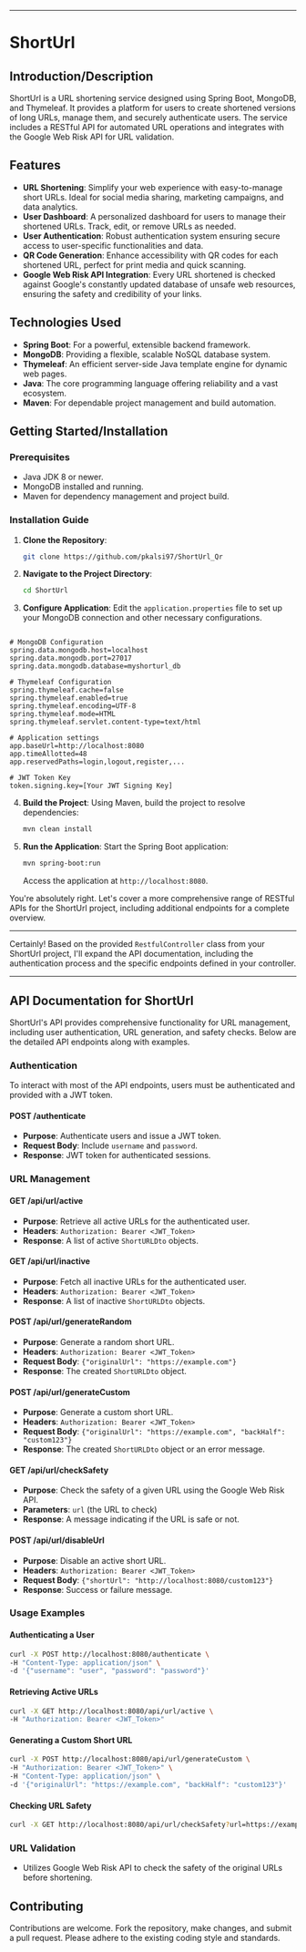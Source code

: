 

---

# ShortUrl

## Introduction/Description

ShortUrl is a URL shortening service designed using Spring Boot, MongoDB, and Thymeleaf. It provides a platform for users to create shortened versions of long URLs, manage them, and securely authenticate users. The service includes a RESTful API for automated URL operations and integrates with the Google Web Risk API for URL validation.

## Features

- **URL Shortening**: Simplify your web experience with easy-to-manage short URLs. Ideal for social media sharing, marketing campaigns, and data analytics.
- **User Dashboard**: A personalized dashboard for users to manage their shortened URLs. Track, edit, or remove URLs as needed.
- **User Authentication**: Robust authentication system ensuring secure access to user-specific functionalities and data.
- **QR Code Generation**: Enhance accessibility with QR codes for each shortened URL, perfect for print media and quick scanning.
- **Google Web Risk API Integration**: Every URL shortened is checked against Google's constantly updated database of unsafe web resources, ensuring the safety and credibility of your links.

## Technologies Used

- **Spring Boot**: For a powerful, extensible backend framework.
- **MongoDB**: Providing a flexible, scalable NoSQL database system.
- **Thymeleaf**: An efficient server-side Java template engine for dynamic web pages.
- **Java**: The core programming language offering reliability and a vast ecosystem.
- **Maven**: For dependable project management and build automation.

## Getting Started/Installation

### Prerequisites

- Java JDK 8 or newer.
- MongoDB installed and running.
- Maven for dependency management and project build.

### Installation Guide

1. **Clone the Repository**: 
   ```bash
   git clone https://github.com/pkalsi97/ShortUrl_Qr
   ```


2. **Navigate to the Project Directory**:
   ```bash
   cd ShortUrl
   ```

3. **Configure Application**:
   Edit the `application.properties` file to set up your MongoDB connection and other necessary configurations.
     

```properties

# MongoDB Configuration
spring.data.mongodb.host=localhost
spring.data.mongodb.port=27017
spring.data.mongodb.database=myshorturl_db

# Thymeleaf Configuration
spring.thymeleaf.cache=false
spring.thymeleaf.enabled=true
spring.thymeleaf.encoding=UTF-8
spring.thymeleaf.mode=HTML
spring.thymeleaf.servlet.content-type=text/html 

# Application settings
app.baseUrl=http://localhost:8080
app.timeAllotted=48
app.reservedPaths=login,logout,register,...

# JWT Token Key
token.signing.key=[Your JWT Signing Key]

```

4. **Build the Project**:
   Using Maven, build the project to resolve dependencies:
   ```bash
   mvn clean install
   ```

5. **Run the Application**:
   Start the Spring Boot application:
   ```bash
   mvn spring-boot:run
   ```
   Access the application at `http://localhost:8080`.

You're absolutely right. Let's cover a more comprehensive range of RESTful APIs for the ShortUrl project, including additional endpoints for a complete overview.

---
Certainly! Based on the provided `RestfulController` class from your ShortUrl project, I'll expand the API documentation, including the authentication process and the specific endpoints defined in your controller.

---

## API Documentation for ShortUrl

ShortUrl's API provides comprehensive functionality for URL management, including user authentication, URL generation, and safety checks. Below are the detailed API endpoints along with examples.

### Authentication

To interact with most of the API endpoints, users must be authenticated and provided with a JWT token.

#### POST /authenticate
- **Purpose**: Authenticate users and issue a JWT token.
- **Request Body**: Include `username` and `password`.
- **Response**: JWT token for authenticated sessions.

### URL Management

#### GET /api/url/active
- **Purpose**: Retrieve all active URLs for the authenticated user.
- **Headers**: `Authorization: Bearer <JWT_Token>`
- **Response**: A list of active `ShortURLDto` objects.

#### GET /api/url/inactive
- **Purpose**: Fetch all inactive URLs for the authenticated user.
- **Headers**: `Authorization: Bearer <JWT_Token>`
- **Response**: A list of inactive `ShortURLDto` objects.

#### POST /api/url/generateRandom
- **Purpose**: Generate a random short URL.
- **Headers**: `Authorization: Bearer <JWT_Token>`
- **Request Body**: `{"originalUrl": "https://example.com"}`
- **Response**: The created `ShortURLDto` object.

#### POST /api/url/generateCustom
- **Purpose**: Generate a custom short URL.
- **Headers**: `Authorization: Bearer <JWT_Token>`
- **Request Body**: `{"originalUrl": "https://example.com", "backHalf": "custom123"}`
- **Response**: The created `ShortURLDto` object or an error message.

#### GET /api/url/checkSafety
- **Purpose**: Check the safety of a given URL using the Google Web Risk API.
- **Parameters**: `url` (the URL to check)
- **Response**: A message indicating if the URL is safe or not.

#### POST /api/url/disableUrl
- **Purpose**: Disable an active short URL.
- **Headers**: `Authorization: Bearer <JWT_Token>`
- **Request Body**: `{"shortUrl": "http://localhost:8080/custom123"}`
- **Response**: Success or failure message.

### Usage Examples

#### Authenticating a User

```bash
curl -X POST http://localhost:8080/authenticate \
-H "Content-Type: application/json" \
-d '{"username": "user", "password": "password"}'
```

#### Retrieving Active URLs

```bash
curl -X GET http://localhost:8080/api/url/active \
-H "Authorization: Bearer <JWT_Token>"
```

#### Generating a Custom Short URL

```bash
curl -X POST http://localhost:8080/api/url/generateCustom \
-H "Authorization: Bearer <JWT_Token>" \
-H "Content-Type: application/json" \
-d '{"originalUrl": "https://example.com", "backHalf": "custom123"}'
```

#### Checking URL Safety

```bash
curl -X GET http://localhost:8080/api/url/checkSafety?url=https://example.com
```

### URL Validation
- Utilizes Google Web Risk API to check the safety of the original URLs before shortening.
## Contributing

Contributions are welcome. Fork the repository, make changes, and submit a pull request. Please adhere to the existing coding style and standards.